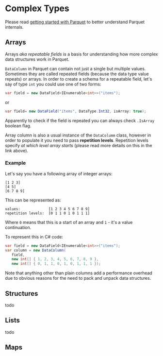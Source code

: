 # Complex Types

Please read [getting started with Parquet](parquet-getting-started.md) to better understand Parquet internals.

## Arrays

Arrays *aka repeatable fields* is a basis for understanding how more complex data structures work in Parquet.

`DataColumn` in Parquet can contain not just a single but multiple values. Sometimes they are called repeated fields (because the data type value repeats) or arrays. In order to create a schema for a repeatable field, let's say of type `int` you could use one of two forms:

```csharp
var field = new DataField<IEnumerable<int>>("items");
```
or
```csharp
var field= new DataField("items", DataType.Int32, isArray: true);
```

Apparently to check if the field is repeated you can always check `.IsArray` boolean flag.

Array column is also a usual instance of the `DataColumm` class, however in order to populate it you need to pass **repetition levels**. Repetition levels specify *at which level array starts* (please read more details on this in the link above). 

### Example

Let's say you have a following array of integer arrays:

```
[1 2 3]
[4 5]
[6 7 8 9]
```

This can be represented as:

```
values:             [1 2 3 4 5 6 7 8 9]
repetition levels:  [0 1 1 0 1 0 1 1 1]
```

Where `0` means that this is a start of an array and `1` - it's a value continuation.

To represent this in C# code:

```csharp
var field = new DataField<IEnumerable<int>>("items");
var column = new DataColumn(
   field,
   new int[] { 1, 2, 3, 4, 5, 6, 7, 8, 9 },
   new int[] { 0, 1, 1, 0, 1, 0, 1, 1, 1 });
```

Note that anything other than plain columns add a performance overhead due to obvious reasons for the need to pack and unpack data structures.

## Structures

todo

## Lists

todo

## Maps

##
